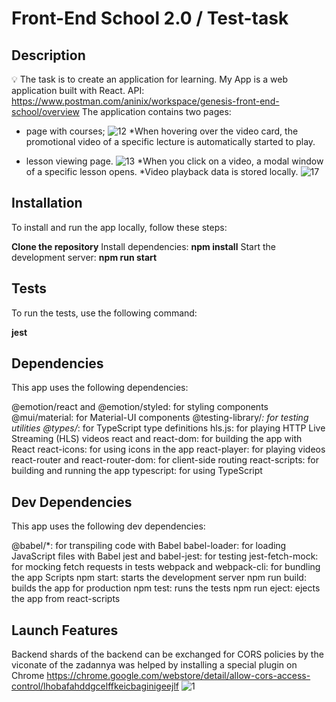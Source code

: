 # Front-End School 2.0 / Test-task

## Description

💡 The task is to create an application for learning. My App is a web application built with React.
API: https://www.postman.com/aninix/workspace/genesis-front-end-school/overview
The application contains two pages:
- page with courses; 
![12](https://user-images.githubusercontent.com/75502074/228561588-86cc89d0-1d3b-4866-9307-83b8f17f1d1c.png)
*When hovering over the video card, the promotional video of a specific lecture is automatically started to play.

- lesson viewing page.
![13](https://user-images.githubusercontent.com/75502074/228561615-862fdb69-357f-428d-9fad-a8d310a9df59.png)
*When you click on a video, a modal window of a specific lesson opens.
*Video playback data is stored locally.
![17](https://user-images.githubusercontent.com/75502074/228562773-4d82926b-fc1d-4e87-9b9e-ea2a0987acf2.png)

## Installation

To install and run the app locally, follow these steps:

**Clone the repository**
Install dependencies: **npm install**
Start the development server: **npm run start**

## Tests

To run the tests, use the following command:

**jest**

## Dependencies

This app uses the following dependencies:

@emotion/react and @emotion/styled: for styling components
@mui/material: for Material-UI components
@testing-library/*: for testing utilities
@types/*: for TypeScript type definitions
hls.js: for playing HTTP Live Streaming (HLS) videos
react and react-dom: for building the app with React
react-icons: for using icons in the app
react-player: for playing videos
react-router and react-router-dom: for client-side routing
react-scripts: for building and running the app
typescript: for using TypeScript

## Dev Dependencies

This app uses the following dev dependencies:

@babel/*: for transpiling code with Babel
babel-loader: for loading JavaScript files with Babel
jest and babel-jest: for testing
jest-fetch-mock: for mocking fetch requests in tests
webpack and webpack-cli: for bundling the app
Scripts
npm start: starts the development server
npm run build: builds the app for production
npm test: runs the tests
npm run eject: ejects the app from react-scripts

## Launch Features
Backend shards of the backend can be exchanged for CORS policies by the viconate of the zadannya was helped by installing a special plugin on Chrome https://chrome.google.com/webstore/detail/allow-cors-access-control/lhobafahddgcelffkeicbaginigeejlf
![1](https://user-images.githubusercontent.com/75502074/228560413-df028f88-85c7-4bf6-8da0-0012e75aa162.png)
